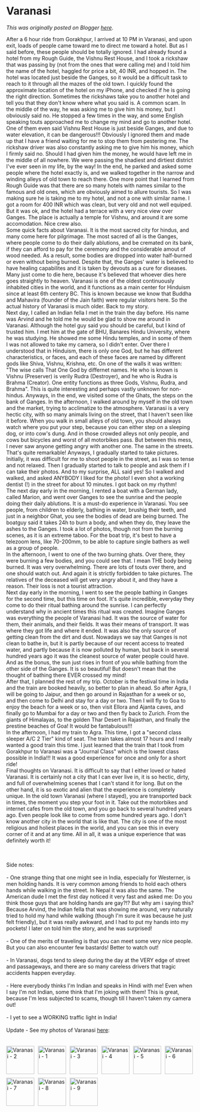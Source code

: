 # Varanasi

*This was originally posted on Blogger [here](https://photopensieve.blogspot.com/2011/10/varanasi.html)*.

After a 6 hour ride from Gorakhpur, I arrived at 10 PM in Varanasi, and upon exit, loads of people came toward me to direct me toward a hotel. But as I said before, these people should be totally ignored. I had already found a hotel from my Rough Guide, the Vishnu Rest House, and I took a rickshaw that was passing by (not from the ones that were calling me) and I told him the name of the hotel, haggled for price a bit, 40 INR, and hopped in. The hotel was located just beside the Ganges, so it would be a difficult task to reach to it through all the mazes of the old town. I quickly found the approximate location of the hotel on my iPhone, and checked if he is going the right direction. Sometimes the rickshaws take you to another hotel and tell you that they don't know where what you said is. A common scam. In the middle of the way, he was asking me to give him his money, but I obviously said no. He stopped a few times in the way, and some English speaking touts approached me to change my mind and go to another hotel. One of them even said Vishnu Rest House is just beside Ganges, and due to water elevation, it can be dangerous!!! Obviously I ignored them and made up that I have a friend waiting for me to stop them from pestering me. The rickshaw driver was also constantly asking me to give him his money, which I firmly said no. Should I had given him the money, he would have left me in the middle of all nowhere. We were passing the shadiest and dirtiest district I've ever seen in my life, by the way! In the end, he parked and asked some people where the hotel exactly is, and we walked together in the narrow and winding alleys of old town to reach there. One more point that I learned from Rough Guide was that there are so many hotels with names similar to the famous and old ones, which are obviously aimed to allure tourists. So I was making sure he is taking me to my hotel, and not a one with similar name. I got a room for 400 INR which was clean, but very old and not well equiped. But it was ok, and the hotel had a terrace with a very nice view over Ganges. The place is actually a temple for Vishnu, and around it are some accomodation. Nice crew also. <br />
Some quick facts about Varanasi. It is the most sacred city for hindus, and many come here for pilgrimage. The most sacred of all is the Ganges, where people come to do their daily ablutions, and be cremated on its bank, if they can afford to pay for the ceremony and the considerable amout of wood needed. As a result, some bodies are dropped into water half-burned or even without being burned. Despite that, the Ganges' water is believed to have healing capabilites and it is taken by devouts as a cure for diseases. Many just come to die here, because it's believed that whoever dies here goes straightly to heaven. Varanasi is one of the oldest continuously inhabited cities in the world, and it functions as a main center for Hinduism since at least 6th centery BC. This is known because we know that Buddha and Mahavira (founder of the Jain faith) were regular visitors here. So the actual history of Varanasi is much older. Back to my story. <br />
Next day, I called an Indian fella I met in the train the day before. His name was Arvind and he told me he would be glad to show me around in Varanasi. Although the hotel guy said you should be careful, but I kind of trusted him. I met him at the gate of BHU, Banares Hindu University, where he was studying. He showed me some Hindu temples, and in some of them I was not allowed to take my camera, so I didn't enter. Over there I understood that in Hinduism, there is only one God, but he has different characteristics, or faces, and each of these faces are named by different gods like Shiva, Vishnu, Krishna, etc. On one of the walls it was written: "The wise calls That One God by differnet names. He who is known is Vishnu (Preserver) is verily Rudra (Destroyer), and he who is Rudra is Brahma (Creator). One entity functions as three Gods, Vishnu, Rudra, and Brahma". This is quite interesting and perhaps vastly unknown for non-hindus. Anyways, in the end, we visited some of the Ghats, the steps on the bank of Ganges. In the afternoon, I walked around by myself in the old town and the market, trying to acclimatize to the atmosphere. Varanasi is a very hectic city, with so many animals living on the street, that I haven't seen like it before. When you walk in small alleys of old town, you should always watch where you put your step, because you can either step on a sleeping dog, or into cow's dung. And in those crowded alleys not only people, and cows but bicycles and worst of all motorbikes pass. But between this mess, I never saw anyone getting angry with another one. The same in the streets. That's quite remarkable! Anyways, I gradually started to take pictures. Initially, it was difficult for me to shoot people in the street, as I was so tense and not relaxed. Then I gradually started to talk to people and ask them if I can take their photos. And to my surprise, ALL said yes! So I walked and walked, and asked ANYBODY I liked for the photo! I even shot a working dentist (!) in the street for about 10 minutes. I got back on my rhythm! <br />
The next day early in the morning, I rented a boat with a German lady, called Marion, and went over Ganges to see the sunrise and the people doing their daily ablutions. It is a must-do experience in Varanasi. You see people, from children to elderly, bathing in water, brushig their teeth, and just in a neighbor Ghat, you see the bodies of dead are being burned. The boatguy said it takes 24h to burn a body, and when they do, they leave the ashes to the Ganges. I took a lot of photos, though not from the burning scenes, as it is an extreme taboo. For the boat trip, it's best to have a telezoom lens, like 70-200mm, to be able to capture single bathers as well as a group of people. <br />
In the afternoon, I went to one of the two burning ghats. Over there, they were burning a few bodies, and you could see that. I mean THE body being burned. It was very overwhelming. There are lots of touts over there, and one should watch out. And again it is strictly forbidden to take pictures. The relatives of the deceased will get very angry about it, and they have a reason. Their loss is not a tourist attraction. <br />
Next day early in the morning, I went to see the people bathing in Ganges for the second time, but this time on foot. It's quite incredible, everyday they come to do their ritual bathing around the sunrise. I can perfectly understand why in ancient times this ritual was created. Imagine Ganges was everything the people of Varanasi had. It was the source of water for them, their animals, and their fields. It was their means of transport. It was where they got life and where it ended. It was also the only source of getting clean from the dirt and dust. Nowadays we say that Ganges is not clean to bathe in, but it is partly because of our recent access to treated water, and partly because it is now polluted by human, but back in several hundred years ago it was the cleanest source of water people could have. And as the bonus, the sun just rises in front of you while bathing from the other side of the Ganges. It is so beautiful! But doesn't mean that the thought of bathing there EVER crossed my mind! <br />
After that, I planned the rest of my trip. October is the festival time in India and the train are booked heavily, so better to plan in ahead. So after Agra, I will be going to Jaipur, and then go around in Rajasthan for a week or so, and then come to Delhi and stay for a day or two. Then I will fly to Goa to enjoy the beach for a week or so, then visit Ellora and Ajanta caves, and finally go to Mumbai for a day or two and then fly back to Zurich. From the giants of Himalayas, to the golden Thar Desert in Rajasthan, and finally the prestine beaches of Goa! It would be fantabulous!!!<br />
In the afternoon, I had my train to Agra. This time, I got a "second class sleeper A/C 2 Tier" kind of seat. The train takes almost 17 hours and I really wanted a good train this time. I just learned that the train that I took from Gorakhpur to Varanasi was a "Journal Class" which is the lowest class possible in India!!! It was a good experience for once and only for a short ride! <br />
Final thoughts on Varanasi. It is difficult to say that I either loved or hated Varanasi. It is certainly not a city that I can ever live in, it is so hectic, dirty, and full of overwhelming scenes that I can't stand it for long. But on the other hand, it is so exotic and alien that the experience is completely unique. In the old town Varanasi (where I stayed), you are transported back in times, the moment you step your foot in it. Take out the motorbikes and internet cafes from the old town, and you go back to several hundred years ago. Even people look like to come from some hundred years ago. I don't know another city in the world that is like that. The city is one of the most religious and holiest places in the world, and you can see this in every corner of it and at any time. All in all, it was a unique experience that was definitely worth it! <br />
<br />
<div><br />
Side notes: <br />
<br />
- One strange thing that one might see in India, especially for Westerner, is men holding hands. It is very common among friends to hold each others hands while walking in the street. In Nepal it was also the same. The American dude I met the first day noticed it very fast and asked me: Do you think those guys that are holding hands are gay?!? But why am i saying this? Because Arvind, the Indian fella that was showing me around, very naturally tried to hold my hand while walking (though I'm sure it was because he just felt friendly), but it was really awkward, and I had to put my hands into my pockets! I later on told him the story, and he was surprised!  <br />
<br />
- One of the merits of traveling is that you can meet some very nice people. But you can also encounter few bastards! Better to watch out! <br />
<br />
- In Varanasi, dogs tend to sleep during the day at the VERY edge of street and passageways, and there are so many careless drivers that tragic accidents happen everyday. <br />
<br />
- Here everybody thinks I'm Indian and speaks in Hindi with me! Even when I say I'm not Indian, some think that I'm joking with them! This is great, because I'm less subjected to scams, though till I haven't taken my camera out!  <br />
<br />
- I yet to see a WORKING traffic light in India!<br />
<br />
Update - See my photos of Varanasi <a href="http://www.flickr.com/photos/8413680@N08/sets/72157628042059286/" target="_blank">here</a>:<br />
<br />
<br />
<div style="margin-bottom: 0px; margin-left: 0px; margin-right: 0px; margin-top: 0px;"><a href="http://www.flickr.com/photos/8413680@N08/6308666770/in/set-72157628042059286/" style="display: block; float: left; height: 75px; padding-bottom: 10px; padding-left: 0px; padding-right: 10px; padding-top: 0px; width: 75px;" title="Varanasi - 2"><img alt="Varanasi - 2" src="http://farm7.static.flickr.com/6052/6308666770_310ba0afb5_s.jpg" style="border-bottom-style: none; border-color: initial; border-left-style: none; border-right-style: none; border-top-style: none; cursor: move; height: 75px; margin-bottom: 0px; margin-left: 0px; margin-right: 0px; margin-top: 0px; padding-bottom: 0px; padding-left: 0px; padding-right: 0px; padding-top: 0px; width: 75px;" /></a><a href="http://www.flickr.com/photos/8413680@N08/6308666646/in/set-72157628042059286/" style="display: block; float: left; height: 75px; padding-bottom: 10px; padding-left: 0px; padding-right: 10px; padding-top: 0px; width: 75px;" title="Varanasi - 1"><img alt="Varanasi - 1" src="http://farm7.static.flickr.com/6220/6308666646_371bdebeba_s.jpg" style="border-bottom-style: none; border-color: initial; border-left-style: none; border-right-style: none; border-top-style: none; cursor: move; height: 75px; margin-bottom: 0px; margin-left: 0px; margin-right: 0px; margin-top: 0px; padding-bottom: 0px; padding-left: 0px; padding-right: 0px; padding-top: 0px; width: 75px;" /></a><a href="http://www.flickr.com/photos/8413680@N08/6308146305/in/set-72157628042059286/" style="display: block; float: left; height: 75px; padding-bottom: 10px; padding-left: 0px; padding-right: 10px; padding-top: 0px; width: 75px;" title="Varanasi - 3"><img alt="Varanasi - 3" src="http://farm7.static.flickr.com/6037/6308146305_987c319427_s.jpg" style="border-bottom-style: none; border-color: initial; border-left-style: none; border-right-style: none; border-top-style: none; cursor: move; height: 75px; margin-bottom: 0px; margin-left: 0px; margin-right: 0px; margin-top: 0px; padding-bottom: 0px; padding-left: 0px; padding-right: 0px; padding-top: 0px; width: 75px;" /></a><a href="http://www.flickr.com/photos/8413680@N08/6308146519/in/set-72157628042059286/" style="display: block; float: left; height: 75px; padding-bottom: 10px; padding-left: 0px; padding-right: 10px; padding-top: 0px; width: 75px;" title="Varanasi - 4"><img alt="Varanasi - 4" src="http://farm7.static.flickr.com/6111/6308146519_2c52fb5101_s.jpg" style="border-bottom-style: none; border-color: initial; border-left-style: none; border-right-style: none; border-top-style: none; cursor: move; height: 75px; margin-bottom: 0px; margin-left: 0px; margin-right: 0px; margin-top: 0px; padding-bottom: 0px; padding-left: 0px; padding-right: 0px; padding-top: 0px; width: 75px;" /></a><a href="http://www.flickr.com/photos/8413680@N08/6308667334/in/set-72157628042059286/" style="display: block; float: left; height: 75px; padding-bottom: 10px; padding-left: 0px; padding-right: 10px; padding-top: 0px; width: 75px;" title="Varanasi - 5"><img alt="Varanasi - 5" src="http://farm7.static.flickr.com/6048/6308667334_4b8a0473e3_s.jpg" style="border-bottom-style: none; border-color: initial; border-left-style: none; border-right-style: none; border-top-style: none; cursor: move; height: 75px; margin-bottom: 0px; margin-left: 0px; margin-right: 0px; margin-top: 0px; padding-bottom: 0px; padding-left: 0px; padding-right: 0px; padding-top: 0px; width: 75px;" /></a><a href="http://www.flickr.com/photos/8413680@N08/6308667560/in/set-72157628042059286/" style="display: block; float: left; height: 75px; padding-bottom: 10px; padding-left: 0px; padding-right: 0px; padding-top: 0px; width: 75px;" title="Varanasi - 6"><img alt="Varanasi - 6" src="http://farm7.static.flickr.com/6054/6308667560_daa6942651_s.jpg" style="border-bottom-style: none; border-color: initial; border-left-style: none; border-right-style: none; border-top-style: none; cursor: move; height: 75px; margin-bottom: 0px; margin-left: 0px; margin-right: 0px; margin-top: 0px; padding-bottom: 0px; padding-left: 0px; padding-right: 0px; padding-top: 0px; width: 75px;" /></a></div><div style="margin-bottom: 0px; margin-left: 0px; margin-right: 0px; margin-top: 0px;"><a href="http://www.flickr.com/photos/8413680@N08/6308667714/in/set-72157628042059286/" style="display: block; float: left; height: 75px; padding-bottom: 10px; padding-left: 0px; padding-right: 10px; padding-top: 0px; width: 75px;" title="Varanasi - 7"><img alt="Varanasi - 7" src="http://farm7.static.flickr.com/6120/6308667714_413e8c74d5_s.jpg" style="border-bottom-style: none; border-color: initial; border-left-style: none; border-right-style: none; border-top-style: none; cursor: move; height: 75px; margin-bottom: 0px; margin-left: 0px; margin-right: 0px; margin-top: 0px; padding-bottom: 0px; padding-left: 0px; padding-right: 0px; padding-top: 0px; width: 75px;" /></a><a href="http://www.flickr.com/photos/8413680@N08/6308667944/in/set-72157628042059286/" style="display: block; float: left; height: 75px; padding-bottom: 10px; padding-left: 0px; padding-right: 10px; padding-top: 0px; width: 75px;" title="Varanasi - 8"><img alt="Varanasi - 8" src="http://farm7.static.flickr.com/6219/6308667944_825c4f8a34_s.jpg" style="border-bottom-style: none; border-color: initial; border-left-style: none; border-right-style: none; border-top-style: none; cursor: move; height: 75px; margin-bottom: 0px; margin-left: 0px; margin-right: 0px; margin-top: 0px; padding-bottom: 0px; padding-left: 0px; padding-right: 0px; padding-top: 0px; width: 75px;" /></a><a href="http://www.flickr.com/photos/8413680@N08/6308668088/in/set-72157628042059286/" style="display: block; float: left; height: 75px; padding-bottom: 10px; padding-left: 0px; padding-right: 10px; padding-top: 0px; width: 75px;" title="Varanasi - 9"><img alt="Varanasi - 9" src="http://farm7.static.flickr.com/6040/6308668088_0a0234d886_s.jpg" style="border-bottom-style: none; border-color: initial; border-left-style: none; border-right-style: none; border-top-style: none; cursor: move; height: 75px; margin-bottom: 0px; margin-left: 0px; margin-right: 0px; margin-top: 0px; padding-bottom: 0px; padding-left: 0px; padding-right: 0px; padding-top: 0px; width: 75px;" /></a></div><div style="float: left; height: 75px; padding-bottom: 10px; padding-left: 0px; padding-right: 10px; padding-top: 0px; width: 75px;"></div></div>